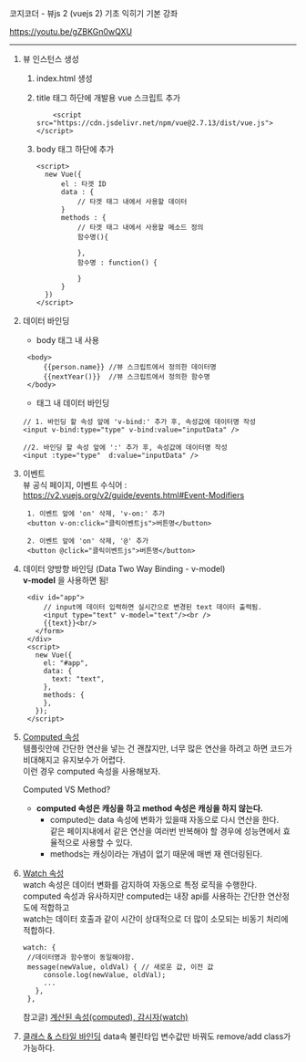 코지코더 - 뷰js 2 (vuejs 2) 기초 익히기 기본 강좌

https://youtu.be/gZBKGn0wQXU

---

1. 뷰 인스턴스 생성

   1. index.html 생성
   2. title 태그 하단에 개발용 vue 스크립트 추가
      ```
          <script src="https://cdn.jsdelivr.net/npm/vue@2.7.13/dist/vue.js"></script>
      ```
   3. body 태그 하단에 추가

      ```
      <script>
        new Vue({
            el : 타겟 ID
            data : {
                // 타겟 태그 내에서 사용할 데이터
            }
            methods : {
                // 타겟 태그 내에서 사용할 메소드 정의
                함수명(){

                },
                함수명 : function() {

                }
            }
        })
      </script>
      ```

2. 데이터 바인딩

   - body 태그 내 사용

   ```
    <body>
        {{person.name}} //뷰 스크립트에서 정의한 데이터명
        {{nextYear()}}  //뷰 스크립트에서 정의한 함수명
    </body>
   ```

   - 태그 내 데이터 바인딩

   ```
   // 1. 바인딩 할 속성 앞에 'v-bind:' 추가 후, 속성값에 데이터명 작성
   <input v-bind:type="type" v-bind:value="inputData" />

   //2. 바인딩 할 속성 앞에 ':' 추가 후, 속성값에 데이터명 작성
   <input :type="type"  d:value="inputData" />
   ```

3. 이벤트  
   뷰 공식 페이지, 이벤트 수식어 : https://v2.vuejs.org/v2/guide/events.html#Event-Modifiers

   ```
    1. 이벤트 앞에 'on' 삭제, 'v-on:' 추가
    <button v-on:click="클릭이벤트js">버튼명</button>

    2. 이벤트 앞에 'on' 삭제, '@' 추가
    <button @click="클릭이벤트js">버튼명</button>
   ```

4. 데이터 양방향 바인딩 (Data Two Way Binding - v-model)  
   **v-model** 을 사용하면 됨!

   ```
    <div id="app">
        // input에 데이터 입력하면 실시간으로 변경된 text 데이터 출력됨.
        <input type="text" v-model="text"/><br />
        {{text}}<br/>
      </form>
    </div>
    <script>
      new Vue({
        el: "#app",
        data: {
          text: "text",
        },
        methods: {
        },
      });
    </script>
   ```

5. [Computed 속성](https://v2.vuejs.org/v2/guide/computed.html)  
   템플릿안에 간단한 연산을 넣는 건 괜찮지만, 너무 많은 연산을 하려고 하면 코드가 비대해지고 유지보수가 어렵다.  
   이런 경우 computed 속성을 사용해보자.

   Computed VS Method?

   - **computed 속성은 캐싱을 하고 method 속성은 캐싱을 하지 않는다.**
     - computed는 data 속성에 변화가 있을때 자동으로 다시 연산을 한다.  
       같은 페이지내에서 같은 연산을 여러번 반복해야 할 경우에 성능면에서 효율적으로 사용할 수 있다.
     - methods는 캐싱이라는 개념이 없기 때문에 매번 재 렌더링된다.

6. [Watch 속성](https://v2.vuejs.org/v2/guide/computed.html#Watchers)  
   watch 속성은 데이터 변화를 감지하여 자동으로 특정 로직을 수행한다.  
   computed 속성과 유사하지만 computed는 내장 api를 사용하는 간단한 연산정도에 적합하고  
   watch는 데이터 호출과 같이 시간이 상대적으로 더 많이 소모되는 비동기 처리에 적합하다.

   ```
   watch: {
    //데이터명과 함수명이 동일해야함.
    message(newValue, oldVal) { // 새로운 값, 이전 값
        console.log(newValue, oldVal);
        ...
      },
    },
   ```

   참고글) [계산된 속성(computed), 감시자(watch)](http://hong.adfeel.info/frontend/%EA%B3%84%EC%82%B0%EB%90%9C-%EC%86%8D%EC%84%B1computed-%EA%B0%90%EC%8B%9C%EC%9E%90watch/)

7. [클래스 & 스타일 바인딩](https://v2.vuejs.org/v2/guide/class-and-style.html)
   data속 불린타입 변수값만 바꿔도 remove/add class가 가능하다.
